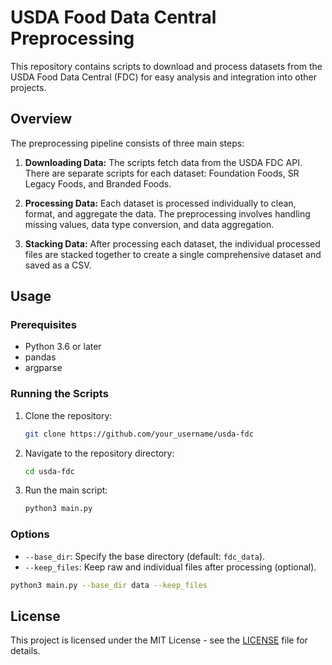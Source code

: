 # USDA Food Data Central Preprocessing

This repository contains scripts to download and process datasets from the USDA Food Data Central (FDC) for easy analysis and integration into other projects.

## Overview

The preprocessing pipeline consists of three main steps:

1. **Downloading Data:** The scripts fetch data from the USDA FDC API. There are separate scripts for each dataset: Foundation Foods, SR Legacy Foods, and Branded Foods.

2. **Processing Data:** Each dataset is processed individually to clean, format, and aggregate the data. The preprocessing involves handling missing values, data type conversion, and data aggregation.

3. **Stacking Data:** After processing each dataset, the individual processed files are stacked together to create a single comprehensive dataset and saved as a CSV.

## Usage

### Prerequisites

- Python 3.6 or later
- pandas
- argparse

### Running the Scripts

1. Clone the repository:

    ```bash
    git clone https://github.com/your_username/usda-fdc
    ```

2. Navigate to the repository directory:

    ```bash
    cd usda-fdc
    ```

3. Run the main script:

    ```bash
    python3 main.py
    ```

### Options

- `--base_dir`: Specify the base directory (default: `fdc_data`).
- `--keep_files`: Keep raw and individual files after processing (optional).

```bash
python3 main.py --base_dir data --keep_files
```


## License

This project is licensed under the MIT License - see the [LICENSE](LICENSE) file for details.
